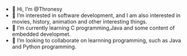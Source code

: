 - 👋 Hi, I’m @Thronesy
- 👀 I’m interested in software development, and I am also interested in movies, history, animation and other interesting things.
- 🌱 I’m currently learning C programming,Java and some content of embedded developmet.
- 💞️ I’m looking to collaborate on learnning programming, such as Java and Python programming.

<!---
Thronesy/Thronesy is a ✨ special ✨ repository because its `README.md` (this file) appears on your GitHub profile.
You can click the Preview link to take a look at your changes.
--->
